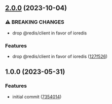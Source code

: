 ## [2.0.0](https://github.com/feathermint/redis-connect/compare/v1.0.0...v2.0.0) (2023-10-04)


### ⚠ BREAKING CHANGES

* drop @redis/client in favor of ioredis

### Features

* drop @redis/client in favor of ioredis ([127f526](https://github.com/feathermint/redis-connect/commit/127f52616a283dd39beaef81bbd7ff4be610013f))

## 1.0.0 (2023-05-31)


### Features

* initial commit ([7354014](https://github.com/feathermint/redis-connect/commit/7354014e02e6879f4216799edaf0cfaf341fa29c))
